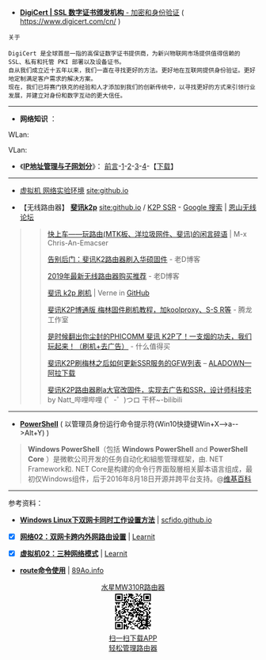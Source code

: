 

- [**DigiCert | SSL 数字证书颁发机构** - 加密和身份验证](https://www.digicert.com/cn/) ( https://www.digicert.com/cn/ )
```
关于

DigiCert 是全球首屈一指的高保证数字证书提供商，为新兴物联网市场提供值得信赖的 SSL、私有和托管 PKI 部署以及设备证书。
自从我们成立近十五年以来，我们一直在寻找更好的方法。更好地在互联网提供身份验证。更好地定制满足客户需求的解决方案。
现在，我们已将赛门铁克的经验和人才添加到我们的创新传统中，以寻找更好的方式来引领行业发展，并建立对身份和数字互动的更大信任。 
```
------------------------------------------

- **网络知识** ：

WLan: 

VLan:


- 《[**IP地址管理与子网划分**](https://taoste.github.io/Hello-World/IP地址管理与子网划分/index.txt)》：
[前言](https://github.com/taoste/Hello-World/blob/master/IP%E5%9C%B0%E5%9D%80%E7%AE%A1%E7%90%86%E4%B8%8E%E5%AD%90%E7%BD%91%E5%88%92%E5%88%86/%E5%89%8D%E8%A8%80.txt)-[1](https://taoste.github.io/Hello-World/IP地址管理与子网划分/01.PDF)-[2](https://taoste.github.io/Hello-World/IP地址管理与子网划分/02.pdf)-[3](https://taoste.github.io/Hello-World/IP地址管理与子网划分/03.pdf)-[4](https://taoste.github.io/Hello-World/IP地址管理与子网划分/04.pdf)-【[下载]()】

------------------------------------------


- [虚拟机 网络实验环境](https://www.google.com/search?newwindow=1&hl=zh_CN&source=hp&ei=KJQcXLv2KsOe8QXXkYDoDQ&q=%E8%99%9A%E6%8B%9F%E6%9C%BA+%E7%BD%91%E7%BB%9C%E5%AE%9E%E9%AA%8C%E7%8E%AF%E5%A2%83+site%3Agithub.io) [site:github.io](https://cn.bing.com/search?q=%E8%99%9A%E6%8B%9F%E6%9C%BA+%E7%BD%91%E7%BB%9C%E5%AE%9E%E9%AA%8C%E7%8E%AF%E5%A2%83+site%3Agithub.io)

- 【无线路由器】 [**斐讯k2p**](https://www.google.com/search?hl=zh_CN&source=hp&ei=neB-Xd2zGsHXhwOwyJbYDA&q=%E6%96%90%E8%AE%AFk2p+site%3Agithub.io) [site:github.io](https://cn.bing.com/search?q=%E6%96%90%E8%AE%AFk2p+site%3Agithub.io) / [K2P SSR](https://cn.bing.com/search?q=K2P+SSR) - [Google 搜索](https://www.google.com/search?q=K2P+SSR&hl=zh_CN) | [恩山无线论坛](https://www.right.com.cn/)

>> [快上车——玩路由(MTK板、洋垃圾网件、斐讯)的闲言碎语](https://zklhp.github.io/2018/08/01/Get-on-board-quickly/) | M-x Chris-An-Emacser
>>
>> [告别后门：斐讯K2路由器刷入华硕固件](https://laod.cn/tools/phicomm-k2-gujian.html) - 老D博客
>>
>> [2019年最新无线路由器购买推荐](https://laod.cn/black-technology/2019-luyouqi.html) - 老D博客
>>
>> [斐讯 k2p 刷机](https://einverne.github.io/post/2018/01/k2p-flash-firmware.html) | Verne in [GitHub](https://github.com/einverne/einverne.github.io)
>>
>> [斐讯K2P博通版 梅林固件刷机教程，加koolproxy、S-S R等](https://www.tenlonstudio.com/1152.html) - 腾龙工作室
>>
>> [是时候翻出你尘封的PHICOMM 斐讯 K2P了！一支烟的功夫，我们玩起来！（刷机+去广告）](https://post.smzdm.com/p/605650/) - 什么值得买
>>
>> [斐讯K2P刷梅林之后如何更新SSR服务的GFW列表](https://webcache.googleusercontent.com/search?q=cache:rZqbeY_XgckJ:https://www.aladown.com/2018/10/%25E6%2596%2590%25E8%25AE%25AFk2p%25E5%2588%25B7%25E6%25A2%2585%25E6%259E%2597%25E4%25B9%258B%25E5%2590%258E%25E5%25A6%2582%25E4%25BD%2595%25E6%259B%25B4%25E6%2596%25B0ssr%25E6%259C%258D%25E5%258A%25A1%25E7%259A%2584gfw%25E5%2588%2597%25E8%25A1%25A8/+&cd=16&hl=zh-CN&ct=clnk&gl=hk)  – [ALADOWN—阿拉下载](https://www.aladown.com/2018/10/%E6%96%90%E8%AE%AFk2p%E5%88%B7%E6%A2%85%E6%9E%97%E4%B9%8B%E5%90%8E%E5%A6%82%E4%BD%95%E6%9B%B4%E6%96%B0ssr%E6%9C%8D%E5%8A%A1%E7%9A%84gfw%E5%88%97%E8%A1%A8/)
>>
>> [斐讯K2P路由器刷a大官改固件，实现去广告和SSR，设计师科技宅](https://www.bilibili.com/video/av44319103/) by Natt_哔哩哔哩 (゜-゜)つロ 干杯~-bilibili

------------------------------------------

- [**PowerShell**](https://zh.wikipedia.org/zh-hans/Windows_PowerShell) ( 以管理员身份运行命令提示符(Win10快捷键Win+X-->a-->Alt+Y) )

> **Windows PowerShell**（包括 **Windows PowerShell** and **PowerShell Core** ）是微軟公司开发的任务自动化和組態管理框架，由. NET Framework和. NET Core是构建的命令行界面殼層相关脚本语言组成，最初仅Windows组件，后于2016年8月18日开源并跨平台支持。@[维基百科](https://zh.wikipedia.org/zh-hans/Windows_PowerShell)


------------------------------------------

参考资料：

- [**Windows Linux下双网卡同时工作设置方法**](https://scfido.github.io/2018/01/05/双网卡同时工作.html) | [scfido.github.io](https://scfido.github.io/)

- [x] [**网络02：双网卡跨内外网路由设置**](https://higoge.github.io/2017/01/24/net02/) | [Learnit](https://higoge.github.io/)

- [x] [**虚拟机02：三种网络模式**](https://higoge.github.io/2015/06/24/vm02/) | [Learnit](https://higoge.github.io/)

- [**route命令使用**](https://89ao.github.io/linux-route-usage/) | [89Ao.info](https://89ao.github.io/)

<p style="text-align:center">
   <a href="http://melogin.cn/" title="《 扫一扫下载APP,轻松管理路由器 192.168.1.1 》">水星MW310R路由器<br/>
   <img src="https://github.com/taoste/Hello-World/blob/master/github/melogin.cn/QRcode_me.png?raw=true" /> <br/>
     扫一扫下载APP <br/>
轻松管理路由器
   </a>
  </p>
